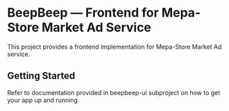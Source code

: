 # BeepBeep — Frontend for Mepa-Store Market Ad Service

This project provides a frontend implementation for Mepa-Store Market Ad service.

## Getting Started

Refer to documentation provided in beepbeep-ui subproject on how to get your app up and running.
